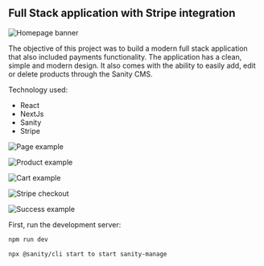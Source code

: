 ## Full Stack application with Stripe integration

![Homepage banner](https://res.cloudinary.com/dd2duttda/image/upload/v1654518987/Screenshot_2022-06-06_at_16.36.03_zwcjsg.png "Optional title")

The objective of this project was to build a modern full stack application that also included payments functionality. The application has a clean, simple and modern design. It also comes with the ability to easily add, edit or delete products through the Sanity CMS. 

Technology used:
- React
- NextJs
- Sanity
- Stripe 


![Page example](https://res.cloudinary.com/dd2duttda/image/upload/v1654519617/Screenshot_2022-06-06_at_16.46.47_y0s9gi.png "Optional title")

![Product example](https://res.cloudinary.com/dd2duttda/image/upload/v1654519680/Screenshot_2022-06-06_at_16.47.43_mqhgoi.png "Optional title")

![Cart example](https://res.cloudinary.com/dd2duttda/image/upload/v1654519320/Screenshot_2022-06-06_at_16.40.50_hbvjdm.png "Optional title")

![Stripe checkout](https://res.cloudinary.com/dd2duttda/image/upload/v1654519389/Screenshot_2022-06-06_at_16.42.16_ldhbar.png "Optional title")

![Success example](https://res.cloudinary.com/dd2duttda/image/upload/v1654519395/Screenshot_2022-06-06_at_16.42.58_cvqvlb.png "Optional title")

First, run the development server:

```bash
npm run dev

npx @sanity/cli start to start sanity-manage
```
